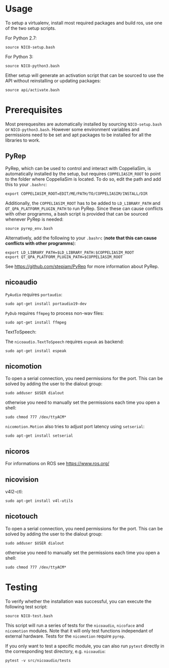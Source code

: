 Usage
===
To setup a virtualenv, install most required packages and build ros, use one of
the two setup scripts.

For Python 2.7:

```
source NICO-setup.bash
```

For Python 3:

```
source NICO-python3.bash
```

Either setup will generate an activation script that can be sourced to use the API without reinstalling or updating packages:

```
source api/activate.bash
```

Prerequisites
===
Most prerequesites are automatically installed by sourcing `NICO-setup.bash` or
`NICO-python3.bash`. However some environment variables and permissions need to be set and apt packages to be installed for all the libraries to work.

PyRep
--

PyRep, which can be used to control and interact with CoppeliaSim, is automatically installed by the setup, but requires `COPPELIASIM_ROOT` to point to the folder where CoppeliaSim is located. To do so, edit the path and add this to your `.bashrc`:
```
export COPPELIASIM_ROOT=EDIT/ME/PATH/TO/COPPELIASIM/INSTALL/DIR
```

Additionally, the `COPPELIASIM_ROOT` has to be added to `LD_LIBRARY_PATH` and `QT_QPA_PLATFORM_PLUGIN_PATH` to run PyRep. Since these can cause conflicts with other programms, a bash script is provided that can be sourced whenever PyRep is needed:

```
source pyrep_env.bash
```

Alternatively, add the following to your `.bashrc`
(**note that this can cause conflicts with other programms**):
```
export LD_LIBRARY_PATH=$LD_LIBRARY_PATH:$COPPELIASIM_ROOT
export QT_QPA_PLATFORM_PLUGIN_PATH=$COPPELIASIM_ROOT
```

See https://github.com/stepjam/PyRep for more information about PyRep.


nicoaudio
--

`PyAudio` requires `portaudio`:
```
sudo apt-get install portaudio19-dev
```
`PyDub` requires `ffmpeg` to process non-wav files:
```
sudo apt-get install ffmpeg
```
TextToSpeech:

The `nicoaudio.TextToSpeech` requires `espeak` as backend:
```
sudo apt-get install espeak
```

nicomotion
--
To open a serial connection, you need permissions for the port. This can be
solved by adding the user to the dialout group:
```
sudo adduser $USER dialout
```
otherwise you need to manually set the permissions each time you open a shell:
```
sudo chmod 777 /dev/ttyACM*
```

`nicomotion.Motion` also tries to adjust port latency using `setserial`:
```
sudo apt-get install setserial
```

nicoros
--

For informations on ROS see https://www.ros.org/


nicovision
--

v4l2-ctl:
```
sudo apt-get install v4l-utils
```

nicotouch
--
To open a serial connection, you need permissions for the port. This can be
solved by adding the user to the dialout group:
```
sudo adduser $USER dialout
```
otherwise you need to manually set the permissions each time you open a shell:
```
sudo chmod 777 /dev/ttyACM*
```

Testing
===
To verify whether the installation was successful, you can execute the following test script:

```
source NICO-test.bash
```

This script will run a series of tests for the `nicoaudio`, `nicoface` and `nicomotion` modules. Note that it will only test functions independant of external hardware. Tests for the `nicomotion` require `pyrep`.

If you only want to test a specific module, you can also run `pytest` directly
in the corresponding test directory, e.g. `nicoaudio`:

```
pytest -v src/nicoaudio/tests
```

